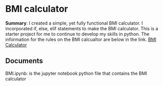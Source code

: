 # BMI calculator
**Summary**: I created a simple, yet fully functional BMI calculator. I incorporated if, else, elif statements to make the BMI calculator. This is a starter project for me to continue to develop my skills in python. The information for the rules on the BMI calcualtor are below in the link. 
<a href="https://www.nhlbi.nih.gov/health/educational/lose_wt/BMI/bmicalc.htm"> BMI Calculator </a>


## Documents
BMI.ipynb: is the jupyter notebook python file that contains the BMI calculator

